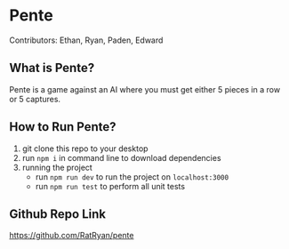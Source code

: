 # Pente
Contributors: Ethan, Ryan, Paden, Edward

## What is Pente?
Pente is a game against an AI where you must get either 5 pieces in a row or 5 captures.

## How to Run Pente?
1.  git clone this repo to your desktop
2.  run `npm i` in command line to download dependencies
3.  running the project
    - run `npm run dev` to run the project on `localhost:3000`
    - run `npm run test` to perform all unit tests  

## Github Repo Link
https://github.com/RatRyan/pente